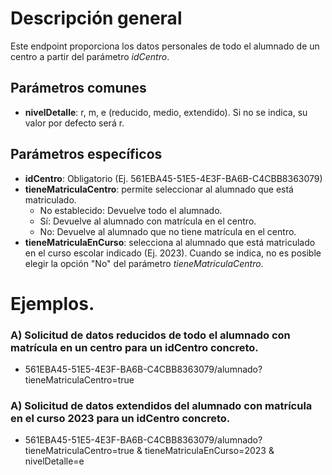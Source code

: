 # Descripción general

Este endpoint proporciona los datos personales de todo el alumnado de un centro a partir del parámetro *idCentro*.

## Parámetros comunes
* **nivelDetalle**: r, m, e (reducido, medio, extendido). Si no se indica, su valor por defecto será r.

## Parámetros específicos

* **idCentro**: Obligatorio (Ej. 561EBA45-51E5-4E3F-BA6B-C4CBB8363079)
* **tieneMatriculaCentro**: permite seleccionar al alumnado que está matriculado.
  * No establecido: Devuelve todo el alumnado.
  * Sí: Devuelve al alumnado con matrícula en el centro.
  * No: Devuelve al alumnado que no tiene matrícula en el centro.
* **tieneMatriculaEnCurso**: selecciona al alumnado que está matriculado en el curso escolar indicado (Ej. 2023). Cuando se indica, no es posible elegir la opción "No" del parámetro _tieneMatriculaCentro_.

# Ejemplos.
### A) Solicitud de datos reducidos de todo el alumnado con matrícula en un centro para un idCentro concreto.
* 561EBA45-51E5-4E3F-BA6B-C4CBB8363079/alumnado?tieneMatriculaCentro=true
   
### A) Solicitud de datos extendidos del alumnado con matrícula en el curso 2023 para un idCentro concreto.
* 561EBA45-51E5-4E3F-BA6B-C4CBB8363079/alumnado?tieneMatriculaCentro=true & tieneMatriculaEnCurso=2023 & nivelDetalle=e
